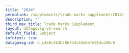 ```yaml
---
title: "2014"
permalink: /supplements/trade-marks-supplement/2014/
description: ""
third_nav_title: Trade Marks Supplement
layout: datagovsg-v2-search
default_field: Subject
infotext: true
datagovsg-id: d_c4e8c4b3b78bfd4c33e8efe914cd30c8
---
```

